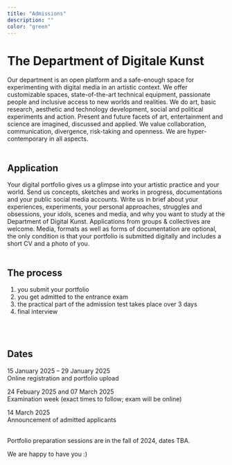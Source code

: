 ```yaml
---
title: "Admissions"
description: ""
color: "green"
---
```

# The Department of Digitale Kunst
Our department is an open platform and a safe-enough space for experimenting with digital media in an artistic context. We offer customizable spaces, state-of-the-art technical equipment, passionate people and inclusive access to new worlds and realities. We do art, basic research, aesthetic and technology development, social and political experiments and action. Present and future facets of art, entertainment and science are imagined, discussed and applied. We value collaboration, communication, divergence, risk-taking and openness. We are hyper-contemporary in all aspects.
<br/>
<br/>

## Application
Your digital portfolio gives us a glimpse into your artistic practice and your world. Send us concepts, sketches and works in progress, documentations and your public social media accounts. Write us in brief about your experiences, experiments, your personal approaches, struggles and obsessions, your idols, scenes and media, and why you want to study at the Department of Digital Kunst. Applications from groups & collectives are welcome. Media, formats as well as forms of documentation are optional, the only condition is that your portfolio is submitted digitally and includes a short CV and a photo of you.
<br/>
<br/>

## The process
1. you submit your portfolio
2. you get admitted to the entrance exam
3. the practical part of the admission test takes place over 3 days
4. final interview
<br/>
<br/>

## Dates
15 January 2025 – 29 January 2025
<br/>
Online registration and portfolio upload

24 Febuary 2025 and 07 March 2025
<br/>
Examination week (exact times to follow; exam will be online)

14 March 2025
<br/>
Announcement of admitted applicants
<br/>
<br/>
 
Portfolio preparation sessions are in the fall of 2024, dates TBA.
 
We are happy to have you :)
 
 
